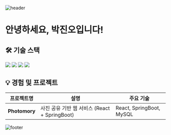 ![header](https://capsule-render.vercel.app/api?type=wave&color=gradient&customColorList=0,89CFF0,4682B4&height=120&section=header)
#  안녕하세요, 박진오입니다!

## 🛠️ 기술 스택
 ![](https://img.shields.io/badge/JavaScript-F7DF1E?style=for-the-badge&logo=JavaScript&logoColor=white)
![](https://img.shields.io/badge/React-20232A?style=for-the-badge&logo=react&logoColor=61DAFB)
![](https://img.shields.io/badge/HTML5-E34F26?style=for-the-badge&logo=html5&logoColor=white)
![](https://img.shields.io/badge/CSS3-1572B6?style=for-the-badge&logo=css3&logoColor=white)
## 💡 경험 및 프로젝트

| 프로젝트명 | 설명 | 주요 기술 |
| ---------- | ---- | -------- |
| **Photomory** | 사진 공유 기반 웹 서비스 (React + SpringBoot) | React, SpringBoot, MySQL |

![footer](https://capsule-render.vercel.app/api?type=wave&color=gradient&customColorList=0,89CFF0,4682B4&height=120&section=footer&flip=true)
